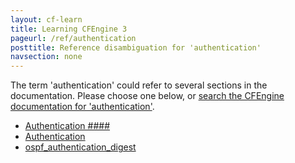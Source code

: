 ```yaml
---
layout: cf-learn
title: Learning CFEngine 3
pageurl: /ref/authentication
posttitle: Reference disambiguation for 'authentication'
navsection: none
---
```


The term 'authentication' could refer to several sections in the documentation. Please choose one below, or
[search the CFEngine documentation for 'authentication'](http://docs.cfengine.com/latest/search.html?q=authentication).

- [Authentication \#\#\#\#](http://docs.cfengine.com/latest/guide-glossary.html#authentication-####)
- [Authentication](http://docs.cfengine.com/latest/reference-enterprise-api-ref.html#authentication)
- [ospf_authentication_digest](http://docs.cfengine.com/latest/reference-promise-types-interfaces.html#ospf_authentication_digest)

